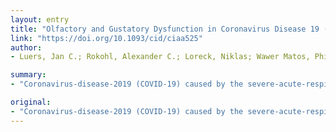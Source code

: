 ```yaml
---
layout: entry
title: "Olfactory and Gustatory Dysfunction in Coronavirus Disease 19 (COVID-19)"
link: "https://doi.org/10.1093/cid/ciaa525"
author:
- Luers, Jan C.; Rokohl, Alexander C.; Loreck, Niklas; Wawer Matos, Philomena A.; Augustin, Max; Dewald, Felix; Klein, Florian; Lehmann, Clara; Heindl, Ludwig M.

summary:
- "Coronavirus-disease-2019 (COVID-19) caused by the severe-acute-respiratory-syndrome-coronavirus-2 (SARS-CoV-2) shows a rapid spread over-the-world. Two-thirds of European patients with polymerase chain reaction confirmed COVID19 reported olfactory and gustatory dysfunction, indicating the significance of this history in early diagnostics."

original:
- "Coronavirus-disease-2019 (COVID-19) caused by the severe-acute-respiratory-syndrome-coronavirus-2 (SARS-CoV-2) shows a rapid spread over-the-world. Given scarce resources, non-laboratory diagnostics is crucial. In this cross-sectional study, two-thirds of European patients with polymerase chain reaction confirmed COVID-19 reported olfactory and gustatory dysfunction, indicating the significance of this history in the early diagnostics."
---
```


